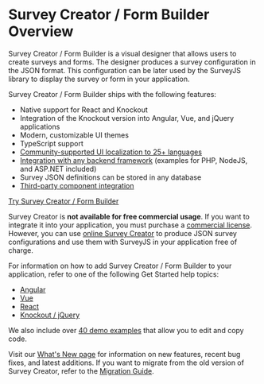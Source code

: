 # Survey Creator / Form Builder Overview

Survey Creator / Form Builder is a visual designer that allows users to create surveys and forms. The designer produces a survey configuration in the JSON format. This configuration can be later used by the SurveyJS library to display the survey or form in your application.

Survey Creator / Form Builder ships with the following features:

- Native support for React and Knockout
- Integration of the Knockout version into Angular, Vue, and jQuery applications
- Modern, customizable UI themes
- TypeScript support
- [Community-supported UI localization to 25+ languages](https://surveyjs.io/Documentation/Survey-Creator?id=localization)
- [Integration with any backend framework](https://surveyjs.io/Documentation/Survey-Creator?id=integration-with-backend) (examples for PHP, NodeJS, and ASP.NET included)
- Survey JSON definitions can be stored in any database
- [Third-party component integration](https://surveyjs.io/Documentation/Survey-Creator?id=Create-Custom-Widget)

[Try Survey Creator / Form Builder](https://surveyjs.io/create-survey)

Survey Creator is **not available for free commercial usage**. If you want to integrate it into your application, you must purchase a [commercial license](https://surveyjs.io/Licenses#SurveyCreator). However, you can use [online Survey Creator](https://surveyjs.io/create-survey) to produce JSON survey configurations and use them with SurveyJS in your application free of charge.

For information on how to add Survey Creator / Form Builder to your application, refer to one of the following Get Started help topics:

- [Angular](https://surveyjs.io/Documentation/Survey-Creator?id=get-started-angular)
- [Vue](https://surveyjs.io/Documentation/Survey-Creator?id=get-started-vue)
- [React](https://surveyjs.io/Documentation/Survey-Creator?id=get-started-react)
- [Knockout / jQuery](https://surveyjs.io/Documentation/Survey-Creator?id=get-started-knockout-jquery)

We also include over [40 demo examples](https://surveyjs.io/Examples/Survey-Creator) that allow you to edit and copy code.

Visit our [What's New page](https://surveyjs.io/WhatsNew) for information on new features, recent bug fixes, and latest additions. If you want to migrate from the old version of Survey Creator, refer to the [Migration Guide](https://surveyjs.io/Documentation/Survey-Creator?id=Migrate-from-V1-to-V2).